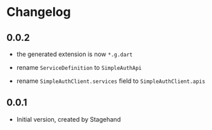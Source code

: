 # Changelog

## 0.0.2

- the generated extension is now `*.g.dart`

- rename `ServiceDefinition` to `SimpleAuthApi`
- rename `SimpleAuthClient.services` field to `SimpleAuthClient.apis`

## 0.0.1

- Initial version, created by Stagehand
